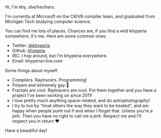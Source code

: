 Hi, I'm khy, she/her/hers.

I'm currently at Microsoft on the C#/VB compiler team, and graduated from Michigan Tech studying computer science.

You can find me lots of places. Chances are, if you find a wild khyperia somewhere, it's me. Here are some common ones:

* Twitter: [@khyperia](https://twitter.com/khyperia)
* Github: [khyperia](https://github.com/khyperia)
* IRC: I hop around, but I'm khyperia everywhere.
* Email: khyperia&#128293;live.com

Some things about myself:

* Compilers. Raytracers. Programming!
* Polyam and extremely gay &#127752;
* Fractals are cool. Raytracers are cool. Put them together and you have a project I've been working on since 2011!
* I love pretty much anything space-related, and do astrophotography!
* I try to live by "treat others the way they want to be treated", and am happy when people point out if and when I forget that. Unless you're a jerk. Then you have no right to call me a jerk. Respect me and I'll respect you in return &#10084;

Have a beautiful day!
